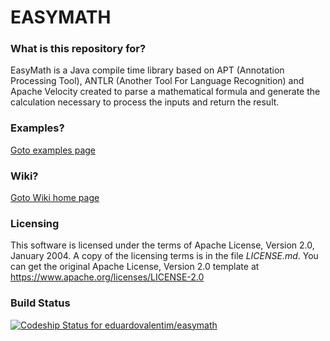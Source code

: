# EASYMATH #

### What is this repository for? ###

EasyMath is a Java compile time library based on APT (Annotation Processing Tool), ANTLR (Another Tool For Language Recognition) and Apache Velocity created to parse a mathematical formula and generate the calculation necessary to process the inputs and return the result.

### Examples? ###

[Goto examples page](https://github.com/eduardovalentim/easymath/wiki/Examples)

### Wiki? ###

[Goto Wiki home page](https://github.com/eduardovalentim/easymath/wiki)

### Licensing ###

This software is licensed under the terms of Apache License, Version 2.0, January 2004.
A copy of the licensing terms is in the file _LICENSE.md_.
You can get the original Apache License, Version 2.0 template at https://www.apache.org/licenses/LICENSE-2.0

### Build Status ###

[ ![Codeship Status for eduardovalentim/easymath](https://app.codeship.com/projects/991f3cd0-76c8-0134-1c1c-72db67b0714c/status?branch=master)](https://app.codeship.com/projects/179680)
